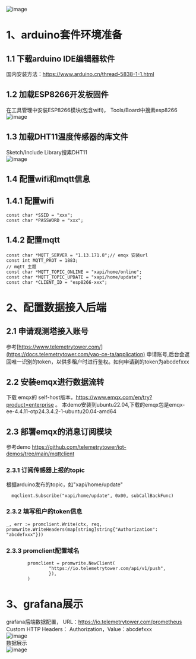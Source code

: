 ![image](https://user-images.githubusercontent.com/41465048/213381811-de6d5337-37f0-4793-b627-6e7927547393.png)

# 1、arduino套件环境准备
## 1.1 下载arduino IDE编辑器软件
国内安装方法：https://www.arduino.cn/thread-5838-1-1.html
## 1.2 加载ESP8266开发板固件
在工具管理中安装ESP8266模块(包含wifi)， Tools/Board中搜素esp8266
![image](https://user-images.githubusercontent.com/41465048/213351603-efa53a39-c497-4f31-af51-d238fe7a9917.png)
## 1.3 加载DHT11温度传感器的库文件
Sketch/Include Library搜素DHT11  
![image](https://user-images.githubusercontent.com/41465048/213351667-ee81f889-7488-4dba-8957-6a3ef07eece6.png)
## 1.4 配置wifi和mqtt信息
## 1.4.1 配置wifi
```
const char *SSID = "xxx";
const char *PASSWORD = "xxx";
```
## 1.4.2 配置mqtt
```
const char *MQTT_SERVER = "1.13.171.8";// emqx 安装url
const int MQTT_PROT = 1883;
// mqtt 主题
const char *MQTT_TOPIC_ONLINE = "xapi/home/online";
const char *MQTT_TOPIC_UPDATE = "xapi/home/update";
const char *CLIENT_ID = "esp8266-xxx";
```
# 2、配置数据接入后端
## 2.1 申请观测塔接入账号
参考[https://www.telemetrytower.com/](https://docs.telemetrytower.com/yao-ce-ta/application) 申请账号,后台会返回唯一识别的token，以供多租户时进行鉴权。如何申请到的token为abcdefxxx
## 2.2 安装emqx进行数据流转
下载 emqx的 self-host版本，https://www.emqx.com/en/try?product=enterprise 。 本demo安装到ubuntu22.04,下载的emqx包是emqx-ee-4.4.11-otp24.3.4.2-1-ubuntu20.04-amd64
## 2.3 部署emqx的消息订阅模块
参考demo https://github.com/telemetrytower/iot-demos/tree/main/mqttclient
### 2.3.1 订阅传感器上报的topic
根据arduino发布的topic，如"xapi/home/update"
```
  mqclient.Subscribe("xapi/home/update", 0x00, subCallBackFunc)
```
### 2.3.2 填写租户的token信息
```
_, err := promclient.Write(ctx, req, promwrite.WriteHeaders(map[string]string{"Authorization": "abcdefxxx"}))
```
### 2.3.3 promclient配置域名
```
        promclient = promwrite.NewClient(
                "https://io.telemetrytower.com/api/v1/push",
                }),
        )
 ```
# 3、grafana展示
grafana后端数据配置，
URL：https://io.telemetrytower.com/prometheus  
Custom HTTP Headers： Authorization，Value：abcdefxxx  
![image](https://user-images.githubusercontent.com/41465048/213380223-5dba687a-27c7-4b12-ab31-6f3c2894a4c7.png)  
数据展示  
![image](https://user-images.githubusercontent.com/41465048/213380013-383f947d-5d5e-4ea8-81d7-353313324c28.png)
